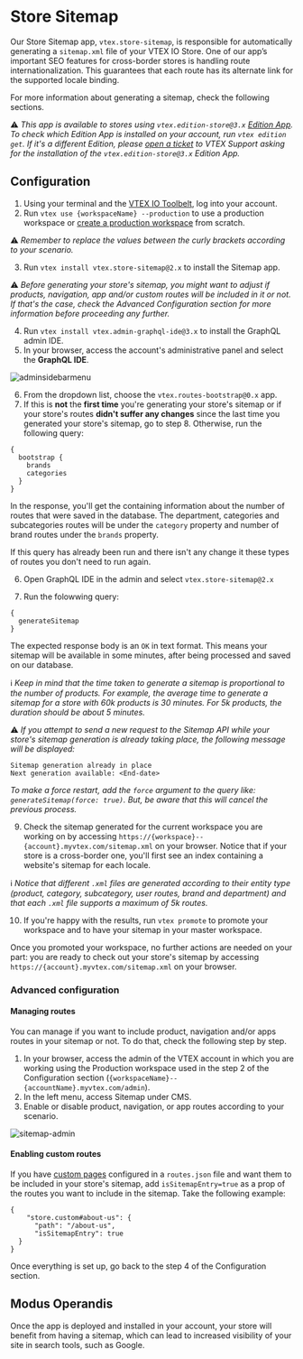 # Store Sitemap

Our Store Sitemap app, `vtex.store-sitemap`, is responsible for automatically generating a `sitemap.xml` file of your VTEX IO Store. 
One of our app’s important SEO features for cross-border stores is handling route internationalization. This guarantees that each route has its alternate link for the supported locale binding.

For more information about generating a sitemap, check the following sections.

:warning: *This app is available to stores using `vtex.edition-store@3.x` [Edition App](https://vtex.io/docs/concepts/edition-app/). To check which Edition App is installed on your account, run `vtex edition get`. If it's a different Edition, please [open a ticket](https://help-tickets.vtex.com/smartlink/sso/login/zendesk) to VTEX Support asking for the installation of the `vtex.edition-store@3.x` Edition App.*

## Configuration

1. Using your terminal and the [VTEX IO Toolbelt](https://vtex.io/docs/recipes/development/vtex-io-cli-installation-and-command-reference/), log into your account.
2. Run `vtex use {workspaceName} --production` to use a production workspace or [create a production workspace](https://vtex.io/docs/recipes/development/creating-a-production-workspace/)  from scratch.

:warning: *Remember to replace the values between the curly brackets according to your scenario.*

3. Run `vtex install vtex.store-sitemap@2.x` to install the Sitemap app.

:warning: *Before generating your store's sitemap, you might want to adjust if products, navigation, app and/or custom routes will be included in it or not. If that's the case, check the Advanced Configuration section for more information before proceeding any further.*

4. Run `vtex install vtex.admin-graphql-ide@3.x` to install the GraphQL admin IDE.
5. In your browser, access the account's administrative panel and select the **GraphQL IDE**.

![adminsidebarmenu](https://user-images.githubusercontent.com/52087100/66516950-95d29a00-eab8-11e9-8cea-080fbdab84d5.png)

6. From the dropdown list, choose the `vtex.routes-bootstrap@0.x` app.
7. If this is **not** the **first time** you're generating your store's sitemap or if your store's routes **didn't suffer any changes** since the last time you generated your store's sitemap, go to step 8. Otherwise, run the following query: 

```
{
  bootstrap {
    brands
    categories
  }
}
```
In the response, you'll get the containing information about the number of routes that were saved in the database. The department, categories and subcategories routes will be under the `category` property and number of brand routes under the `brands` property.

If this query has already been run and there isn't any change it these types of routes you don't need to run again.

6. Open GraphQL IDE in the admin and select `vtex.store-sitemap@2.x`

7. Run the folowwing query: 
```
{
  generateSitemap
}
```

The expected response body is an `OK` in text format. This means your sitemap will be available in some minutes, after being processed and saved on our database.


:information_source: *Keep in mind that the time taken to generate a sitemap is proportional to the number of products. For example, the average time to generate a sitemap for a store with 60k products is 30 minutes. For 5k products, the duration should be about 5 minutes.*

:warning: *If you attempt to send a new request to the Sitemap API while your store's sitemap generation is already taking place, the following message will be displayed:*	

```	
Sitemap generation already in place	
Next generation available: <End-date>	
```	

*To make a force restart, add the `force` argument to the query like: `generateSitemap(force: true)`. But, be aware that this will cancel the previous process.*	


9. Check the sitemap generated for the current workspace you are working on by accessing `https://{workspace}--{account}.myvtex.com/sitemap.xml` on your browser. Notice that if your store is a cross-border one, you'll first see an index containing a website's sitemap for each locale.

:information_source: *Notice that different `.xml` files are generated according to their entity type (product, category, subcategory, user routes, brand and department) and that each `.xml` file supports a maximum of 5k routes.*

10. If you're happy with the results, run `vtex promote` to promote your workspace and to have your sitemap in your master workspace.

Once you promoted your workspace, no further actions are needed on your part: you are ready to check out your store's sitemap by accessing `https://{account}.myvtex.com/sitemap.xml` on your browser. 

### Advanced configuration

#### Managing routes

You can manage if you want to include product, navigation and/or apps routes in your sitemap or not. To do that, check the following step by step.

1. In your browser, access the admin of the VTEX account in which you are working using the Production workspace used in the step 2 of the Configuration section (`{workspaceName}--{accountName}.myvtex.com/admin`).
2. In the left menu, access Sitemap under CMS.
3. Enable or disable product, navigation, or app routes according to your scenario.

![sitemap-admin](https://user-images.githubusercontent.com/60782333/87038950-d6d11980-c1c4-11ea-8c73-b4569081fb1d.png)

#### Enabling custom routes

If you have [custom pages](https://vtex.io/docs/recipes/templates/creating-a-new-custom-page/) configured in a `routes.json` file and want them to be included in your store's sitemap, add `isSitemapEntry=true` as a prop of the routes you want to include in the sitemap. Take the following example:

```
{
    "store.custom#about-us": {
      "path": "/about-us",
      "isSitemapEntry": true
  }
}
```

Once everything is set up, go back to the step 4 of the Configuration section.

## Modus Operandis

Once the app is deployed and installed in your account, your store will benefit from having a sitemap, which can lead to increased visibility of your site in search tools, such as Google.
